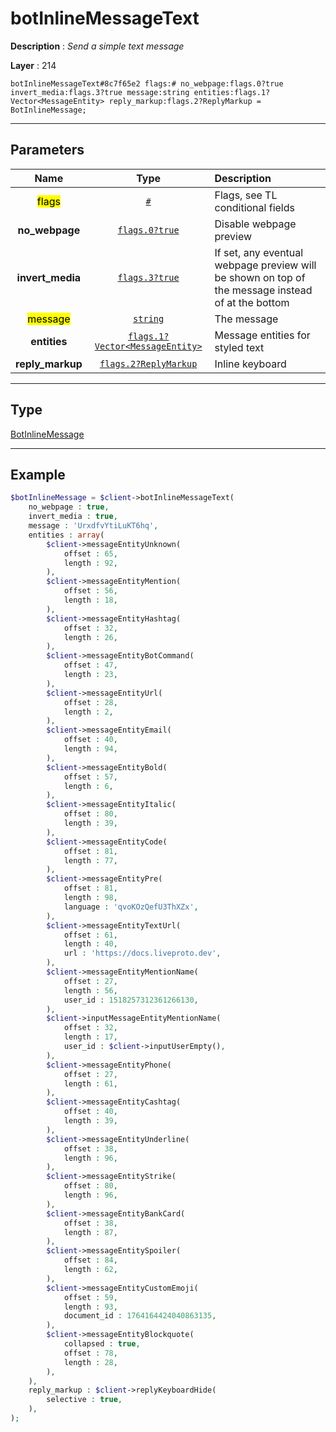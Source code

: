 # botInlineMessageText

**Description** : *Send a simple text message*

**Layer** : 214

```tl
botInlineMessageText#8c7f65e2 flags:# no_webpage:flags.0?true invert_media:flags.3?true message:string entities:flags.1?Vector<MessageEntity> reply_markup:flags.2?ReplyMarkup = BotInlineMessage;
```

---

## Parameters

| Name | Type | Description |
| :---: | :---: | :--- |
| <mark>flags</mark> | [`#`](type/#) | Flags, see TL conditional fields |
| **no_webpage** | [`flags.0?true`](type/true) | Disable webpage preview |
| **invert_media** | [`flags.3?true`](type/true) | If set, any eventual webpage preview will be shown on top of the message instead of at the bottom |
| <mark>message</mark> | [`string`](type/string) | The message |
| **entities** | [`flags.1?Vector<MessageEntity>`](type/MessageEntity) | Message entities for styled text |
| **reply_markup** | [`flags.2?ReplyMarkup`](type/ReplyMarkup) | Inline keyboard |

---

## Type

[BotInlineMessage](type/BotInlineMessage)

---

## Example

```php
$botInlineMessage = $client->botInlineMessageText(
	no_webpage : true,
	invert_media : true,
	message : 'UrxdfvYtiLuKT6hq',
	entities : array(
		$client->messageEntityUnknown(
			offset : 65,
			length : 92,
		),
		$client->messageEntityMention(
			offset : 56,
			length : 18,
		),
		$client->messageEntityHashtag(
			offset : 32,
			length : 26,
		),
		$client->messageEntityBotCommand(
			offset : 47,
			length : 23,
		),
		$client->messageEntityUrl(
			offset : 28,
			length : 2,
		),
		$client->messageEntityEmail(
			offset : 40,
			length : 94,
		),
		$client->messageEntityBold(
			offset : 57,
			length : 6,
		),
		$client->messageEntityItalic(
			offset : 80,
			length : 39,
		),
		$client->messageEntityCode(
			offset : 81,
			length : 77,
		),
		$client->messageEntityPre(
			offset : 81,
			length : 98,
			language : 'qvoKOzQefU3ThXZx',
		),
		$client->messageEntityTextUrl(
			offset : 61,
			length : 40,
			url : 'https://docs.liveproto.dev',
		),
		$client->messageEntityMentionName(
			offset : 27,
			length : 56,
			user_id : 1518257312361266130,
		),
		$client->inputMessageEntityMentionName(
			offset : 32,
			length : 17,
			user_id : $client->inputUserEmpty(),
		),
		$client->messageEntityPhone(
			offset : 27,
			length : 61,
		),
		$client->messageEntityCashtag(
			offset : 40,
			length : 39,
		),
		$client->messageEntityUnderline(
			offset : 38,
			length : 96,
		),
		$client->messageEntityStrike(
			offset : 80,
			length : 96,
		),
		$client->messageEntityBankCard(
			offset : 38,
			length : 87,
		),
		$client->messageEntitySpoiler(
			offset : 84,
			length : 62,
		),
		$client->messageEntityCustomEmoji(
			offset : 59,
			length : 93,
			document_id : 1764164424040863135,
		),
		$client->messageEntityBlockquote(
			collapsed : true,
			offset : 78,
			length : 28,
		),
	),
	reply_markup : $client->replyKeyboardHide(
		selective : true,
	),
);
```